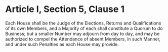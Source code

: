 # Article I, Section 5, Clause 1

Each House shall be the Judge of the Elections, Returns and Qualifications of
its own Members, and a Majority of each shall constitute a Quorum to do
Business; but a smaller Number may adjourn from day to day, and may be
authorized to compel the Attendance of absent Members, in such Manner, and
under such Penalties as each House may provide.
